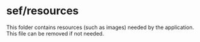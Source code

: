 # sef/resources

This folder contains resources (such as images) needed by the application. This file can
be removed if not needed.
